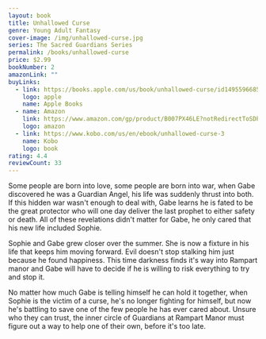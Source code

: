 ```yaml
---
layout: book
title: Unhallowed Curse
genre: Young Adult Fantasy
cover-image: /img/unhallowed-curse.jpg
series: The Sacred Guardians Series
permalink: /books/unhallowed-curse
price: $2.99
bookNumber: 2
amazonLink: ""
buyLinks:
  - link: https://books.apple.com/us/book/unhallowed-curse/id1495596685
    logo: apple
    name: Apple Books
  - name: Amazon
    link: https://www.amazon.com/gp/product/B007PX46LE?notRedirectToSDP=1&ref_=dbs_mng_calw_1&storeType=ebooks
    logo: amazon
  - link: https://www.kobo.com/us/en/ebook/unhallowed-curse-3
    name: Kobo
    logo: book
rating: 4.4
reviewCount: 33
---
```

Some people are born into love, some people are born into war, when Gabe discovered he was a Guardian Angel, his life was suddenly thrust into both. If this hidden war wasn't enough to deal with, Gabe learns he is fated to be the great protector who will one day deliver the last prophet to either safety or death. All of these revelations didn't matter for Gabe, he only cared that his new life included Sophie. 

Sophie and Gabe grew closer over the summer. She is now a fixture in his life that keeps him moving forward. Evil doesn't stop stalking him just because he found happiness. This time darkness finds it's way into Rampart manor and Gabe will have to decide if he is willing to risk everything to try and stop it. 

No matter how much Gabe is telling himself he can hold it together, when Sophie is the victim of a curse, he's no longer fighting for himself, but now he's battling to save one of the few people he has ever cared about. Unsure who they can trust, the inner circle of Guardians at Rampart Manor must figure out a way to help one of their own, before it's too late. 
